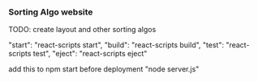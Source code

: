 ### Sorting Algo website

TODO: create layout and other sorting algos 

 "start": "react-scripts start",
    "build": "react-scripts build",
    "test": "react-scripts test",
    "eject": "react-scripts eject"

add this to npm start before deployment
    "node server.js"